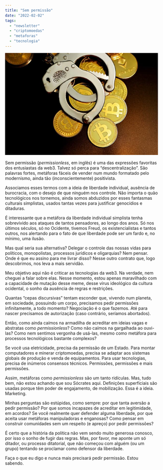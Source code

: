 ```yaml
---
title: "Sem permissão"
date: "2022-02-02"
tags: 
  - "newsletter"
  - "criptomoedas"
  - "metaforas"
  - "tecnologia"
---
```


![permissionless.jpg](images/c123df6c-32be-4d8c-b81a-acff0695c761.jpg)

Sem permissão (_permissionless_, em inglês) é uma das expressões favoritas dos entusiastas da web3. Talvez só perca para “descentralização”. São palavras fortes, metáforas fáceis de vender num mundo formatado pelo modernismo, ainda tão (inconscientemente) positivista.

Associamos esses termos com a ideia de liberdade individual, ausência de burocracia, com o desejo de que ninguém nos controle. Não importa o quão tecnológicos nos tornemos, ainda somos abduzidos por esses fantasmas culturais simplistas, usados tantas vezes para justificar genocídios e ditaduras.

É interessante que a metáfora da liberdade individual simplista tenha sobrevivido aos ataques de tantos pensadores, ao longo dos anos. Só nos últimos séculos, só no Ocidente, tivemos Freud, os existencialistas e tantos outros, nos alertando para o fato de que liberdade pode ser um fardo e, no mínimo, uma ilusão.

Mas qual seria sua alternativa? Delegar o controle das nossas vidas para políticos, monopolistas, processos jurídicos e oligarquias? Nem pensar. Onde é que eu assino para me livrar disso? Nesse outro contrato que, logo descobrimos, nos leva a mais servidão.

Meu objetivo aqui não é criticar as tecnologias da web3. Na verdade, nem cheguei a falar sobre elas. Nesse momento, estou apenas maravilhado com a capacidade de mutação desse meme, desse vírus ideológico da cultura ocidental, o sonho da ausência de regras e restrições.

Quantas “cepas discursivas” tentam esconder que, vivendo num planeta, em sociedade, possuindo um corpo, precisamos pedir permissões infinitamente, a todo momento? Negociação é o que fazemos. Até para nascer precisamos de autorização (caso contrário, seríamos abortados).

Então, como ainda caímos na armadilha de acreditar em ideias vagas e abstratas como _permissionless_? Como não caímos na gargalhada ao ouvi-las? Como nem sentimos vergonha de usá-las, mesmo como metáfora para processos tecnológicos bastante complexos?

Se você usa eletricidade, precisa da permissão de um Estado. Para montar computadores e minerar criptomoedas, precisa se adaptar aos sistemas globais de produção e venda de equipamentos. Para usar tecnologias, precisa de inúmeros consensos técnicos. Permissões, permissões e mais permissões.

Assim, metáforas como _permissionless_ são um tanto ridículas. Mas, tudo bem, não estou achando que sou Sócrates aqui. Definições superficiais são usadas porque têm poder de engajamento, de mobilização. Essa é a ideia. Marketing.

Minhas perguntas são estúpidas, como sempre: por que tanta aversão a pedir permissão? Por que somos incapazes de acreditar em legitimidade, em acordos? Se você realmente quer defender alguma liberdade, por que aceita usar metáforas manipuladoras e enganosas? Como pensar em construir comunidades sem um respeito (e apreço) por pedir permissões?

É certo que a história da política não vem sendo muito generosa conosco, por isso o sonho de fugir das regras. Mas, por favor, me aponte um só ditador, ou processo ditatorial, que não começou com alguém (ou um grupo) tentando se proclamar como defensor da liberdade.

Faça o que eu digo e nunca mais precisará pedir permissão. Estou sabendo.
